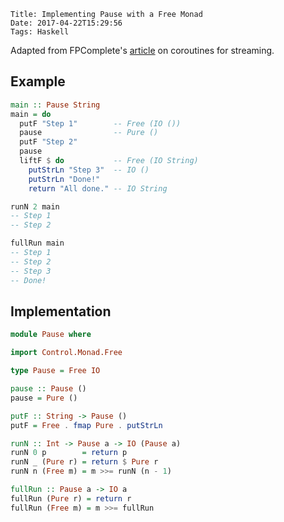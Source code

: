     Title: Implementing Pause with a Free Monad
    Date: 2017-04-22T15:29:56
    Tags: Haskell

Adapted from FPComplete's [article](https://www.schoolofhaskell.com/school/to-infinity-and-beyond/pick-of-the-week/coroutines-for-streaming/part-1-pause-and-resume) on coroutines for streaming.

<!-- more -->
## Example
```haskell
main :: Pause String
main = do
  putF "Step 1"        -- Free (IO ())
  pause                -- Pure ()
  putF "Step 2"
  pause
  liftF $ do           -- Free (IO String)
    putStrLn "Step 3"  -- IO ()
    putStrLn "Done!"
    return "All done." -- IO String

runN 2 main
-- Step 1
-- Step 2

fullRun main
-- Step 1
-- Step 2
-- Step 3
-- Done!
```


## Implementation
```haskell
module Pause where

import Control.Monad.Free

type Pause = Free IO

pause :: Pause ()
pause = Pure ()

putF :: String -> Pause ()
putF = Free . fmap Pure . putStrLn

runN :: Int -> Pause a -> IO (Pause a)
runN 0 p        = return p
runN _ (Pure r) = return $ Pure r
runN n (Free m) = m >>= runN (n - 1)

fullRun :: Pause a -> IO a
fullRun (Pure r) = return r
fullRun (Free m) = m >>= fullRun
```